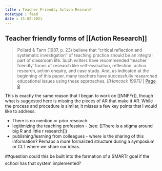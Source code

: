 ```yaml
---
title : Teacher Friendly Action Research
notetype : feed
date : 15-02-2021
---
```

## Teacher friendly forms of [[Action Research]]

> Pollard & Tann (1987, p. 23) believe that “critical reflection and systematic investigation” of teaching practice should be an integral part of classroom life. Such writers have recommended ‘teacher friendly’ forms of research like self-evaluation, reflection, action research, action enquiry, and case study. And, as indicated at the beginning of this paper, many teachers have successfully researched educational issues using these approaches.
> <cite>[[Hancock 1997]]</cite> | [Page 8](x-devonthink-item://2A8D1F3C-1C1C-4FF4-8F51-674BC9BD4E64?page=7)


This is exactly the same reason that I began to work on [[NNFFr]], though what is suggested here is missing the pieces of AR that make it AR. While the process and procedure is similar, it misses a few key points that I would like to address.
- There is no mention or prior research
- legitimizing the teaching profession - (see: [[There is a stigma around big R and little r research]])
- publishing/learning from colleagues - where is the sharing of this information? Perhaps a more formalized structure during a symposium or CLT where we share our ideas.


#❓question could this be built into the formation of a SMARTr goal if the school has that system implemented?

